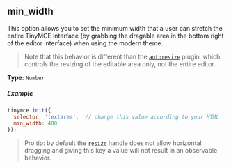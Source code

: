 ## min_width

This option allows you to set the minimum width that a user can stretch the entire TinyMCE interface (by grabbing the dragable area in the bottom right of the editor interface) when using the modern theme.

> Note that this behavior is different than the [`autoresize`](/plugins/autoresize/) plugin, which controls the resizing of the editable area only, not the entire editor.

**Type:** `Number`

##### Example

```js
tinymce.init({
  selector: 'textarea',  // change this value according to your HTML
  min_width: 400
});
```

> Pro tip: by default the [`resize`](#resize) handle does not allow horizontal dragging and giving this key a value will not result in an observable behavior.
